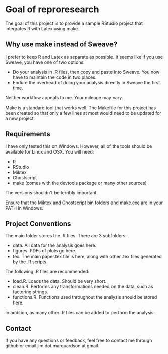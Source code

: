 Goal of reproresearch
================================
The goal of this project is to provide a sample RStudio project that integrates R with Latex using make.

Why use make instead of Sweave?
-------------------------------
I prefer to keep R and Latex as separate as possible. It seems like if you use Sweave, you have one of two options:

* Do your analysis in .R files, then copy and paste into Sweave. You now have to maintain the code in two places.
* Endure the overhead of doing your analysis directly in Sweave the first time.

Neither workflow appeals to me. Your mileage may vary.

Make is a standard tool that works well. The Makefile for this project has been created so that only a few lines at most would need to be updated for a new project.

Requirements
------------
I have only tested this on Windows. However, all of the tools should be available for Linux and OSX. You will need:

* R
* RStudio
* Miktex
* Ghostscript
* make (comes with the devtools package or many other sources)

The versions shouldn't be terribly important.

Ensure that the Miktex and Ghostscript bin folders and make.exe are in your PATH in Windows.

Project Conventions
-------------------
The main folder stores the .R files. There are 3 subfolders:

* data. All data for the analysis goes here.
* figures. PDFs of plots go here.
* tex. The main paper.tex file is here, along with other .tex files generated by the .R scripts.

The following .R files are recommended:

* load.R. Loads the data. Should be very short.
* clean.R. Performs any transformations needed on the data, such as factoring strings.
* functions.R. Functions used throughout the analysis should be stored here.

In addition, as many other .R files can be added to perform the analysis.

Contact
-------
If you have any questions or feedback, feel free to contact me through github or email jim dot marquardson at gmail.

